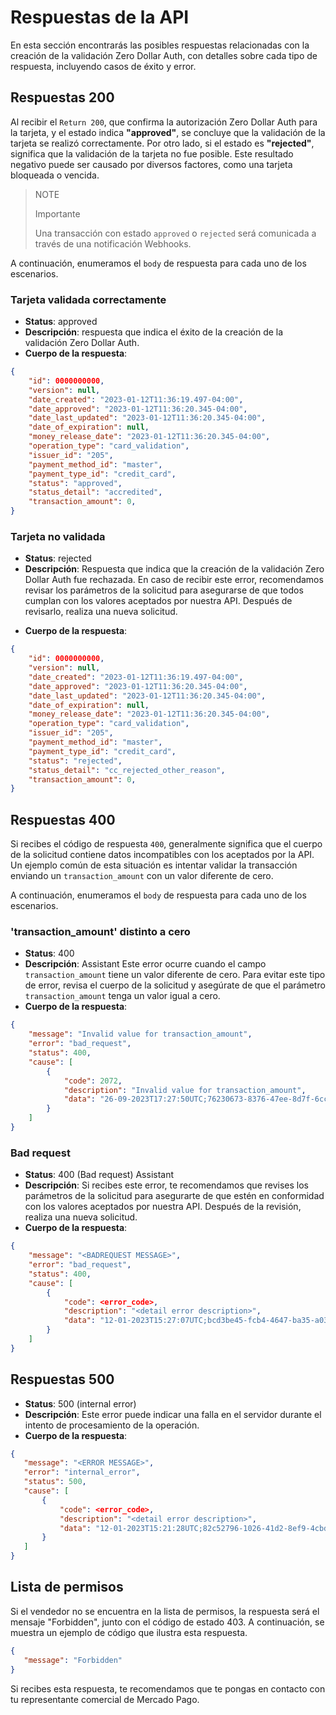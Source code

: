 # Respuestas de la API

En esta sección encontrarás las posibles respuestas relacionadas con la creación de la validación Zero Dollar Auth, con detalles sobre cada tipo de respuesta, incluyendo casos de éxito y error.


## Respuestas 200 

Al recibir el `Return 200`, que confirma la autorización Zero Dollar Auth para la tarjeta, y el estado indica **"approved"**, se concluye que la validación de la tarjeta se realizó correctamente. Por otro lado, si el estado es **"rejected"**, significa que la validación de la tarjeta no fue posible. Este resultado negativo puede ser causado por diversos factores, como una tarjeta bloqueada o vencida.


> NOTE
>
> Importante
>
> Una transacción con estado `approved` o `rejected` será comunicada a través de una notificación Webhooks.

A continuación, enumeramos el `body` de respuesta para cada uno de los escenarios.

### Tarjeta validada correctamente

- **Status**: approved
- **Descripción**: respuesta que indica el éxito de la creación de la validación Zero Dollar Auth.
- **Cuerpo de la respuesta**: 

```json
{
    "id": 0000000000,
    "version": null,
    "date_created": "2023-01-12T11:36:19.497-04:00",
    "date_approved": "2023-01-12T11:36:20.345-04:00",
    "date_last_updated": "2023-01-12T11:36:20.345-04:00",
    "date_of_expiration": null,
    "money_release_date": "2023-01-12T11:36:20.345-04:00",
    "operation_type": "card_validation",
    "issuer_id": "205",
    "payment_method_id": "master",
    "payment_type_id": "credit_card",
    "status": "approved",
    "status_detail": "accredited",
    "transaction_amount": 0,
}
```

### Tarjeta no validada

* **Status**: rejected
* **Descripción**: Respuesta que indica que la creación de la validación Zero Dollar Auth fue rechazada. En caso de recibir este error, recomendamos revisar los parámetros de la solicitud para asegurarse de que todos cumplan con los valores aceptados por nuestra API. Después de revisarlo, realiza una nueva solicitud.
- **Cuerpo de la respuesta**: 

```json
{
    "id": 0000000000,
    "version": null,
    "date_created": "2023-01-12T11:36:19.497-04:00",
    "date_approved": "2023-01-12T11:36:20.345-04:00",
    "date_last_updated": "2023-01-12T11:36:20.345-04:00",
    "date_of_expiration": null,
    "money_release_date": "2023-01-12T11:36:20.345-04:00",
    "operation_type": "card_validation",
    "issuer_id": "205",
    "payment_method_id": "master",
    "payment_type_id": "credit_card",
    "status": "rejected",
    "status_detail": "cc_rejected_other_reason",
    "transaction_amount": 0,
}
```

## Respuestas 400

Si recibes el código de respuesta `400`, generalmente significa que el cuerpo de la solicitud contiene datos incompatibles con los aceptados por la API. Un ejemplo común de esta situación es intentar validar la transacción enviando un `transaction_amount` con un valor diferente de cero.

A continuación, enumeramos el `body` de respuesta para cada uno de los escenarios.

### 'transaction_amount' distinto a cero

* **Status**: 400
* **Descripción**: Assistant
Este error ocurre cuando el campo `transaction_amount` tiene un valor diferente de cero. Para evitar este tipo de error, revisa el cuerpo de la solicitud y asegúrate de que el parámetro `transaction_amount` tenga un valor igual a cero.
* **Cuerpo de la respuesta**:

```json
{
    "message": "Invalid value for transaction_amount",
    "error": "bad_request",
    "status": 400,
    "cause": [
        {
            "code": 2072,
            "description": "Invalid value for transaction_amount",
            "data": "26-09-2023T17:27:50UTC;76230673-8376-47ee-8d7f-6ccaacdb5b2a"
        }
    ]
}
```

### Bad request

* **Status**: 400 (Bad request)
Assistant
* **Descripción**: Si recibes este error, te recomendamos que revises los parámetros de la solicitud para asegurarte de que estén en conformidad con los valores aceptados por nuestra API. Después de la revisión, realiza una nueva solicitud.
* **Cuerpo de la respuesta**:

```json
{
    "message": "<BADREQUEST MESSAGE>",
    "error": "bad_request",
    "status": 400,
    "cause": [
        {
            "code": <error_code>,
            "description": "<detail error description>",
            "data": "12-01-2023T15:27:07UTC;bcd3be45-fcb4-4647-ba35-a0396cd71b90"
        }
    ]
}
```

## Respuestas 500

* **Status**: 500 (internal error)
* **Descripción**: Este error puede indicar una falla en el servidor durante el intento de procesamiento de la operación.
* **Cuerpo de la respuesta**:

```json
{
   "message": "<ERROR MESSAGE>",
   "error": "internal_error",
   "status": 500,
   "cause": [
       {
           "code": <error_code>,
           "description": "<detail error description>",
           "data": "12-01-2023T15:21:28UTC;82c52796-1026-41d2-8ef9-4cbda2d0db8d"
       }
   ]
}
```

## Lista de permisos

Si el vendedor no se encuentra en la lista de permisos, la respuesta será el mensaje "Forbidden", junto con el código de estado 403. A continuación, se muestra un ejemplo de código que ilustra esta respuesta.

```json
{
   "message": "Forbidden"
}
```

Si recibes esta respuesta, te recomendamos que te pongas en contacto con tu representante comercial de Mercado Pago.



